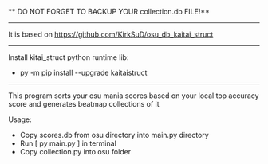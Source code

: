 ** DO NOT FORGET TO BACKUP YOUR collection.db FILE!**
____
It is based on https://github.com/KirkSuD/osu_db_kaitai_struct
____
Install kitai_struct python runtime lib: 
  * py -m pip install --upgrade kaitaistruct
____

This program sorts your osu mania scores based on your local top accuracy score and generates beatmap collections of it

Usage:
  * Copy scores.db from osu directory into main.py directory
  * Run [ py main.py ] in terminal
  * Copy collection.py into osu folder

